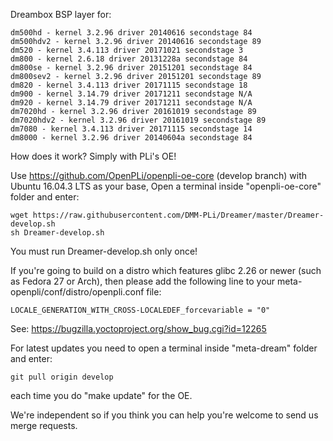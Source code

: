 Dreambox BSP layer for:
```
dm500hd - kernel 3.2.96 driver 20140616 secondstage 84
dm500hdv2 - kernel 3.2.96 driver 20140616 secondstage 89
dm520 - kernel 3.4.113 driver 20171021 secondstage 3
dm800 - kernel 2.6.18 driver 20131228a secondstage 84
dm800se - kernel 3.2.96 driver 20151201 secondstage 84
dm800sev2 - kernel 3.2.96 driver 20151201 secondstage 89
dm820 - kernel 3.4.113 driver 20171115 secondstage 18
dm900 - kernel 3.14.79 driver 20171211 secondstage N/A
dm920 - kernel 3.14.79 driver 20171211 secondstage N/A
dm7020hd - kernel 3.2.96 driver 20161019 secondstage 89
dm7020hdv2 - kernel 3.2.96 driver 20161019 secondstage 89
dm7080 - kernel 3.4.113 driver 20171115 secondstage 14
dm8000 - kernel 3.2.96 driver 20140604a secondstage 84
```
How does it work? Simply with PLi's OE!

Use https://github.com/OpenPLi/openpli-oe-core (develop branch) with Ubuntu 16.04.3 LTS as your base, Open a terminal inside "openpli-oe-core" folder and enter:
```
wget https://raw.githubusercontent.com/DMM-PLi/Dreamer/master/Dreamer-develop.sh
sh Dreamer-develop.sh
```
You must run Dreamer-develop.sh only once!

If you're going to build on a distro which features glibc 2.26 or newer (such as Fedora 27 or Arch),
then please add the following line to your meta-openpli/conf/distro/openpli.conf file:
```
LOCALE_GENERATION_WITH_CROSS-LOCALEDEF_forcevariable = "0"
```
See: https://bugzilla.yoctoproject.org/show_bug.cgi?id=12265

For latest updates you need to open a terminal inside "meta-dream" folder and enter:
```
git pull origin develop
```
each time you do "make update" for the OE.

We're independent so if you think you can help you're welcome to send us merge requests.
